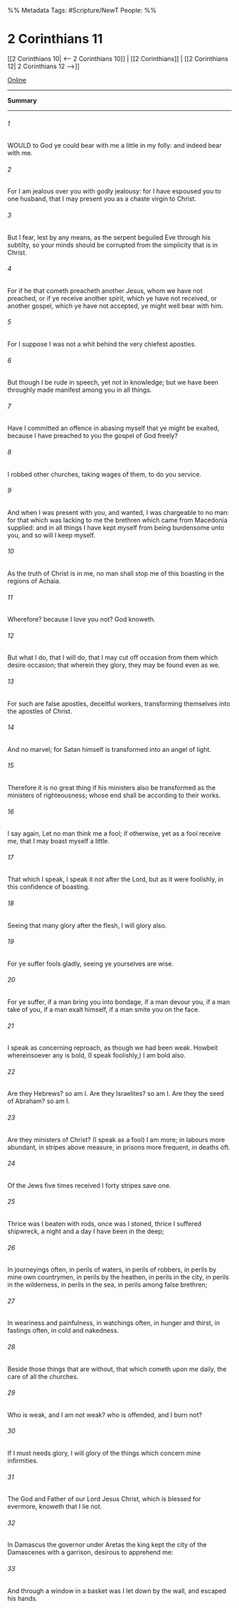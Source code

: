 
%% Metadata
Tags: #Scripture/NewT
People: 
%%
# 2 Corinthians 11
[[2 Corinthians 10| <-- 2 Corinthians 10]] | [[2 Corinthians]] | [[2 Corinthians 12| 2 Corinthians 12 -->]]

[Online](https://churchofjesuschrist.org/study/scriptures/nt/2-cor/11?lang=eng)

---
__Summary__



---
###### 1
WOULD to God ye could bear with me a little in my folly: and indeed bear with me.
###### 2
For I am jealous over you with godly jealousy: for I have espoused you to one husband, that I may present you as a chaste virgin to Christ.
###### 3
But I fear, lest by any means, as the serpent beguiled Eve through his subtilty, so your minds should be corrupted from the simplicity that is in Christ.
###### 4
For if he that cometh preacheth another Jesus, whom we have not preached, or if ye receive another spirit, which ye have not received, or another gospel, which ye have not accepted, ye might well bear with him.
###### 5
For I suppose I was not a whit behind the very chiefest apostles.
###### 6
But though I be rude in speech, yet not in knowledge; but we have been throughly made manifest among you in all things.
###### 7
Have I committed an offence in abasing myself that ye might be exalted, because I have preached to you the gospel of God freely?
###### 8
I robbed other churches, taking wages of them, to do you service.
###### 9
And when I was present with you, and wanted, I was chargeable to no man: for that which was lacking to me the brethren which came from Macedonia supplied: and in all things I have kept myself from being burdensome unto you, and so will I keep myself.
###### 10
As the truth of Christ is in me, no man shall stop me of this boasting in the regions of Achaia.
###### 11
Wherefore? because I love you not? God knoweth.
###### 12
But what I do, that I will do, that I may cut off occasion from them which desire occasion; that wherein they glory, they may be found even as we.
###### 13
For such are false apostles, deceitful workers, transforming themselves into the apostles of Christ.
###### 14
And no marvel; for Satan himself is transformed into an angel of light.
###### 15
Therefore it is no great thing if his ministers also be transformed as the ministers of righteousness; whose end shall be according to their works.
###### 16
I say again, Let no man think me a fool; if otherwise, yet as a fool receive me, that I may boast myself a little.
###### 17
That which I speak, I speak it not after the Lord, but as it were foolishly, in this confidence of boasting.
###### 18
Seeing that many glory after the flesh, I will glory also.
###### 19
For ye suffer fools gladly, seeing ye yourselves are wise.
###### 20
For ye suffer, if a man bring you into bondage, if a man devour you, if a man take of you, if a man exalt himself, if a man smite you on the face.
###### 21
I speak as concerning reproach, as though we had been weak. Howbeit whereinsoever any is bold, (I speak foolishly,) I am bold also.
###### 22
Are they Hebrews? so am I. Are they Israelites? so am I. Are they the seed of Abraham? so am I.
###### 23
Are they ministers of Christ? (I speak as a fool) I am more; in labours more abundant, in stripes above measure, in prisons more frequent, in deaths oft.
###### 24
Of the Jews five times received I forty stripes save one.
###### 25
Thrice was I beaten with rods, once was I stoned, thrice I suffered shipwreck, a night and a day I have been in the deep;
###### 26
In journeyings often, in perils of waters, in perils of robbers, in perils by mine own countrymen, in perils by the heathen, in perils in the city, in perils in the wilderness, in perils in the sea, in perils among false brethren;
###### 27
In weariness and painfulness, in watchings often, in hunger and thirst, in fastings often, in cold and nakedness.
###### 28
Beside those things that are without, that which cometh upon me daily, the care of all the churches.
###### 29
Who is weak, and I am not weak? who is offended, and I burn not?
###### 30
If I must needs glory, I will glory of the things which concern mine infirmities.
###### 31
The God and Father of our Lord Jesus Christ, which is blessed for evermore, knoweth that I lie not.
###### 32
In Damascus the governor under Aretas the king kept the city of the Damascenes with a garrison, desirous to apprehend me:
###### 33
And through a window in a basket was I let down by the wall, and escaped his hands.





